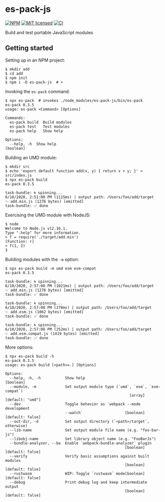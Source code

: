 # es-pack-js

[![NPM][npm-badge]][npm-url]
[![MIT licensed][mit-badge]][mit-url]
[![CI][actions-badge]][actions-url]

[npm-badge]: https://img.shields.io/npm/v/es-pack-js.svg
[npm-url]: https://www.npmjs.com/package/es-pack-js
[mit-badge]: https://img.shields.io/badge/license-MIT-blue.svg
[mit-url]: https://github.com/w3reality/es-pack-js/blob/master/LICENSE
[actions-badge]: https://github.com/w3reality/es-pack-js/workflows/CI/badge.svg
[actions-url]: https://github.com/w3reality/es-pack-js/actions

Build and test portable JavaScript modules

## Getting started

Setting up in an NPM project:

```
$ mkdir add
$ cd add
$ npm init
$ npm i -D es-pack-js  # ⬇️
```

Invoking the `es-pack` command:

```
$ npx es-pack  # invokes ./node_modules/es-pack-js/bin/es-pack
es-pack 0.3.5
usage: es-pack <Command> [Options]

Commands:
  es-pack build  Build modules
  es-pack test   Test modules
  es-pack help   Show help

Options:
  --help, -h  Show help                                                [boolean]
```

Building an UMD module:

```
$ mkdir src
$ echo 'export default function add(x, y) { return x + y; }' > src/index.js
$ npx es-pack build
es-pack 0.3.5

task-bundle: 🌀 spinning...
6/10/2020, 2:51:00 PM (1115ms) | output path: /Users/foo/add/target
✨ add.min.js (1276 bytes) [emitted]
task-bundle: ✅ done
```

Exercising the UMD module with NodeJS:

```
$ node
Welcome to Node.js v12.16.1.
Type ".help" for more information.
> f = require('./target/add.min')
[Function: r]
> f(1, 2)
3
```

Building modules with the `-m` option:

```
$ npx es-pack build -m umd esm esm-compat
es-pack 0.3.5

task-bundle: 🌀 spinning...
6/10/2020, 2:57:08 PM (1021ms) | output path: /Users/foo/add/target
✨ add.min.js (1276 bytes) [emitted]
task-bundle: ✅ done

task-bundle: 🌀 spinning...
6/10/2020, 2:57:08 PM (278ms) | output path: /Users/foo/add/target
✨ add.esm.js (1062 bytes) [emitted]
task-bundle: ✅ done

task-bundle: 🌀 spinning...
6/10/2020, 2:57:08 PM (252ms) | output path: /Users/foo/add/target
✨ add.esm.compat.js (1419 bytes) [emitted]
task-bundle: ✅ done
```

More options:

```
$ npx es-pack build -h
es-pack 0.3.5
usage: es-pack build [<path>=.] [Options]

Options:
  --help, -h, -h           Show help                                   [boolean]
  --module, -m             Set output module type (`umd`, `esm`, `esm-compat`)
                                                        [array] [default: "umd"]
  --dev                    Toggle behavior as `webpack --mode development
                           --watch`                   [boolean] [default: false]
  --out-dir, -d            Set output directory (`<path>/target`, otherwise)
  --lib-name               Set output module file name (e.g. "foo-bar-js")
  --libobj-name            Set library object name (e.g. "FooBarJs")
  --bundle-analyzer, --ba  Enable `webpack-bundle-analyzer` plugin
                                                      [boolean] [default: false]
  --verify                 Verify basic assumptions against built modules
                                                      [boolean] [default: false]
  --rustwasm               WIP: Toggle `rustwasm` mode[boolean] [default: false]
  --debug                  Print debug log and keep intermediate output
                                                      [boolean] [default: false]
```
